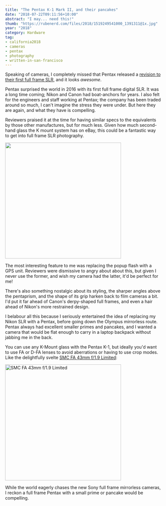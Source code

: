 ```yaml
---
title: "The Pentax K-1 Mark II, and their pancakes"
date: "2018-07-22T09:11:56+10:00"
abstract: "I may... need this!"
thumb: "https://rubenerd.com/files/2018/1519249541000_1391311@1x.jpg"
year: "2018"
category: Hardware
tag:
- california2018
- cameras
- pentax
- photography
- written-in-san-francisco
---
```

Speaking of cameras, I completely missed that Pentax released a [revision to their first full frame SLR], and it looks *awesome*.

Pentax surprised the world in 2016 with its first full frame digital SLR. It was a long time coming; Nikon and Canon had boat-anchors for years. I also felt for the engineers and staff working at Pentax; the company has been traded around so much, I can't imagine the stress they were under. But here they are again, and what they have is compelling.

Reviewers praised it at the time for having similar specs to the equivalents by those other manufactures, but for much less. Given how much second-hand glass the K mount system has on eBay, this could be a fantastic way to get into full frame SLR photography.

<p><img src="https://rubenerd.com/files/2018/1519249541000_1391311@1x.jpg" srcset="https://rubenerd.com/files/2018/1519249541000_1391311@1x.jpg 1x, https://rubenerd.com/files/2018/1519249541000_1391311@2x.jpg 2x" alt="" style="width:375px" /></p>

The most interesting feature to me was replacing the popup flash with a GPS unit. Reviewers were dismissive to angry about about this, but given I never use the former, and wish my camera had the latter, it'd be perfect for me!

There's also something nostalgic about its styling, the sharper angles above the pentaprism, and the shape of its grip harken back to film cameras a bit. I'd put it far ahead of Canon's derpy-shaped full frames, and even a hair ahead of Nikon's more restrained design.

I belabour all this because I seriously entertained the idea of replacing my Nikon SLR with a Pentax, before going down the Olympus mirrorless route. Pentax always had excellent smaller primes and pancakes, and I wanted a camera that would be flat enough to carry in a laptop backpack without jabbing me in the back.

You can use any K-Mount glass with the Pentax K-1, but ideally you'd want to use FA or D-FA lenses to avoid aberrations or having to use crop modes. Like the delightfully svelte [SMC FA 43mm f/1.9 Limited]\:

<p><img src="https://rubenerd.com/files/2018/1267711521000_409200@1x.jpg" srcset="https://rubenerd.com/files/2018/1267711521000_409200@2x.jpg 1x, https://rubenerd.com/files/2018/1267711521000_409200@2x.jpg 2x" alt="SMC FA 43mm f/1.9 Limited" style="width:375px" /></p>

While the world eagerly chases the new Sony full frame mirrorless cameras, I reckon a full frame Pentax with a small prime or pancake would be compelling. 

[revision to their first full frame SLR]: http://www.pentax.com/en/k-1/
[SMC FA 43mm f/1.9 Limited]: https://www.bhphotovideo.com/c/product/409200-USA/Pentax_20180_SMCP_FA_43mm_f_1_9_Limited.html

